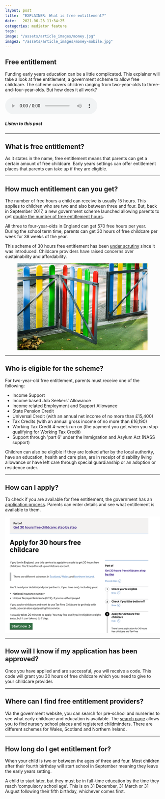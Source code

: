 ```yaml
---
layout: post
title:  "EXPLAINER: What is free entitlement?"
date:   2021-06-23 11:34:25
categories: mediator feature
tags:
image: "/assets/article_images/money.jpg"
image2: "/assets/article_images/money-mobile.jpg"
---
```


<h2> Free entitlement </h2>
<p>Funding early years education can be a little complicated. This explainer will take a look at free entitlement, a government scheme to allow free childcare. The scheme covers children ranging from two-year-olds to three-and-four-year-olds. But how does it all work?
<br>
<br>
<audio controls> <src="/assets/audio/free-entitlement.mp3" </audio>
 <br>
<h5>Listen to this post</h5>
<hr>
<h2> What is free entitlement? </h2>
<p>As it states in the name, free entitlement means that parents can get a certain amount of free childcare. Early years settings can offer entitlement places that parents can take up if they are eligible.</p>
<hr>
<h2> How much entitlement can you get? </h2>
<p> The number of free hours a child can receive is usually 15 hours. This applies to children who are two and also between three and four. But, back in September 2017, a new government scheme launched allowing parents to get <a href="https://www.gov.uk/government/news/thousands-of-parents-benefit-from-30-hours-free-childcare-early"> double the number of free entitlement hours</a>.</p>
<p>All three to four-year-olds in England can get 570 free hours per year. During the school term time, parents can get 30 hours of free childcare per week for 38 weeks of the year. </p>

<p> This scheme of 30 hours free entitlement has been <a href="https://www.theguardian.com/money/2017/feb/08/introduction-of-30-hours-free-childcare-could-mean-shortage-of-places">under scrutiny</a> since it was introduced. Childcare providers have raised concerns over sustainability and affordability.</p>

<figure>
<img src="/assets/article_images/fence.jpg" alt="The 30 hours of entitlement requires additional funding to cover the cost and also settings need to ensure they have a sufficient number of available employees to staff it. Picture source: Pixabay.">
</figure>
<hr>
<h2>Who is eligible for the scheme? </h2>
<p> For two-year-old free entitlement, parents must receive one of the following:</p>
<ul>
<li>Income Support</li>
<li>Income based Job Seekers’ Allowance</li>
<li>Income related Employment and Support Allowance</li>
<li>State Pension Credit</li>
<li>Universal Credit (with an annual net income of no more than £15,400)</li>
<li>Tax Credits (with an annual gross income of no more than £16,190)</li>
<li>Working Tax Credit 4-week run on (the payment you get when you stop qualifying for Working Tax Credit)</li>
<li>Support through 'part 6' under the Immigration and Asylum Act (NASS support)</li>
</ul>

<p> Children can also be eligible if they are looked after by the local authority, have an education, health and care plan, are in receipt of disability living allowance or have left care through special guardianship or an adoption or residence order. </p>
<hr>
<h2> How can I apply? </h2>
<p>To check if you are available for free entitlement, the government has an <a href="https://www.gov.uk/apply-30-hours-free-childcare">application process</a>. Parents can enter details and see what entitlement is available to them.</p>


<img src="/assets/article_images/childcare-application.png" alt="This website is where parents can apply for entitlement. Screengrab took from the official government website. Access the website via: https://www.gov.uk/apply-30-hours-free-childcare">
<hr>

<h2> How will I know if my application has been approved? </h2>
<p> Once you have applied and are successful, you will receive a code. This code will grant you 30 hours of free childcare which you need to give to your childcare provider.</p>
<hr>
<h2>Where can I find free entitlement providers?</h2>
<p>Via the government website, you can search for pre-school and nurseries to see what early childcare and education is available. The <a href="https://www.gov.uk/find-free-early-education?step-by-step-nav=f237ec8e-e82c-4ffa-8fba-2a88a739783b">search page</a> allows you to find nursery school places and registered childminders. There are different schemes for Wales, Scotland and Northern Ireland. </p>
<hr>

<h2> How long do I get entitlement for?</h2>
<p> When your child is two or between the ages of three and four. Most children after their fourth birthday will start school in September meaning they leave the early years setting.</p>

<p>A child to start later, but they must be in full-time education by the time they reach ‘compulsory school age'. This is on 31 December, 31 March or 31 August following their fifth birthday, whichever comes first.</p>


